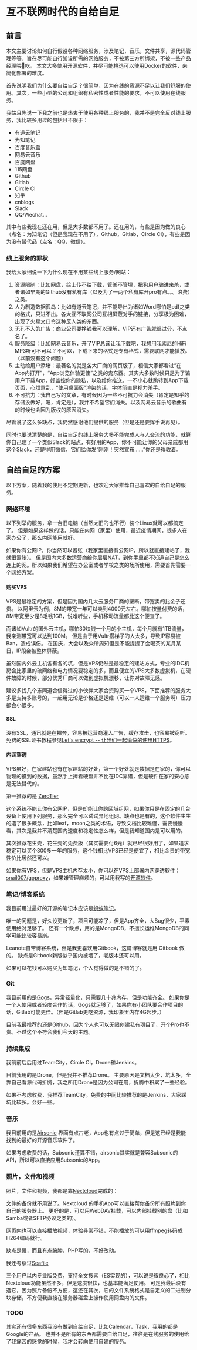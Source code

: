# 互不联网时代的自给自足

## 前言

本文主要讨论如何自行假设各种网络服务，涉及笔记，音乐，文件共享，源代码管理等等。旨在尽可能自行架设所需的网络服务，不被第三方所绑架，不被一些产品经理喂💩吃。
本文大多使用开源软件，并尽可能挑选可以使用Docker的软件，来简化部署的难度。

首先说明我们为什么要自给自足？很简单，因为在线的资源不足以让我们舒服的使用。其次，一些小型的公司和组织有私密性或者性能的要求，不可以使用在线服务。

我姑且先说一下我之前也是热衷于使用各种线上服务的，我并不是完全反对线上服务，我比较多用过的包括且不限于：

- 有道云笔记
- 为知笔记
- 百度音乐盒
- 网易云音乐
- 百度网盘
- 115网盘
- Github
- Gitlab
- Circle CI
- 知乎
- cnblogs
- Slack
- QQ/Wechat...

其中有些我现在还在用，但是大多数都不用了。还在用的，有些是因为做的良心（点名：为知笔记（但是我现在不用了），Github，Gitlab，Circle CI），有些是因为没有替代品（点名：QQ，微信）。

### 线上服务的罪状

我给大家细说一下为什么现在不用某些线上服务/网站：

1. 资源限制：比如网盘，给上传不给下载，管杀不管埋，把狗用户骗进来杀，或者诸如早期的Github没有私有库（以及为了一两个私有库开pro有点。。。浪费）之类。
2. 人为制造数据孤岛：比如有道云笔记，并不能导出为诸如Word哪怕是pdf之类的格式，只进不出。各大互不联网公司互相屏蔽对手的链接，分享极为困难，出现了火星文口令这种反人类的东西。
3. 无孔不入的广告：商业公司要挣钱我可以理解，VIP还有广告就很过分，不点名了。
4. 服务降级：比如网易云音乐，开了VIP总该让我下载吧，我想用我索尼的HiFi MP3听可不可以？不可以，下载下来的格式是专有格式，需要联网才能播放。（以前没有这个问题）
5. 主动给用户添堵：最著名的就是各大厂商的网页版了，相信大家都看过“在App内打开”，“App浏览体验更佳”之类的鬼东西。其实大多数时候只是为了骗用户下载App，好监控你的隐私，以及给你推送。一不小心就跳转到App下载页面，心烦意乱，“使用桌面版”渲染的话，字体简直是视力杀手。
6. 不可抗力：我自己写的文章，有时候因为一些不可抗力会消失（肯定是知乎的存储没做好，嗯，肯定是），我并不希望它们消失。以及网易云音乐的歌曲有的时候也会因为版权的原因消失。

尽管说了这么多缺点，我仍然感谢他们提供的服务（但是还是要挥手说再见）。

同时也要说清楚的是，自给自足的线上服务大多不能完成人与人交流的功能，就算你自己建了一个类似Slack的站点，有好用的App，你不可能让你的父母亲戚都用这个Slack，还是得用微信，它们给你发“刚刚！突然宣布……”你还是得收着。

## 自给自足的方案

以下方案，随着我的使用不定期更新，也欢迎大家推荐自己喜欢的自给自足的服务。

### 网络环境

以下列举的服务，拿一台旧电脑（当然太旧的也不行）装个Linux就可以都搞定了。
但是如果这样做的话，只能在内网（家里）使用，最近疫情期间，很多人在家办公了，那么内网能用就好。


如果你有公网IP，你当然可以嚣张（我家里直接有公网IP，所以就直接建站了，我就很嚣张）。
但是国内大多数运营商给你层层NAT，到你手里都不知道自己是怎么连上的网。所以如果我们希望在办公室或者学校之类的场所使用，需要首先需要一个网络方案。

#### 购买VPS

VPS是最稳定的方案，但是因为国内几大云服务厂商的垄断，带宽卖的比金子还贵。
以阿里云为例，8M的带宽一年可以卖到4000元左右。哪怕按量付费的话，8M带宽至少是8毛钱1GB，说难听些，手机移动流量都比这个便宜了。

而诸如Vultr的国外云主机，哪怕30块钱一个月的小主机，每个月就有1TB流量，我亲测带宽可以达到100M。
但是由于用Vultr搭梯子的人太多，导致IP容易被Ban，造成误伤。
在国庆，大会以及众所周知但是不能提提了会喝茶的某月某日，IP段会被整体屏蔽。

虽然国内外云主机各有各的坑，但是VPS仍然是最稳定的建站方式，专业的IDC机房会比家里的破网络和电力情况要稳定的多，而且便宜的VPS大多数虚拟机，在硬件故障的时候，部分优秀厂商可以做到虚拟机漂移，让你对故障无感。

建议多找几个志同道合信得过的小伙伴大家合资购买一个VPS，下面推荐的服务大多是支持多账号的，一起用无论是价格还是运维（可以一人运维一个服务啊）压力都会小很多。


#### SSL

没有SSL，通讯就是在裸奔，容易被运营商灌入广告，缓存攻击，也容易被窃听。
免费的SSL证书教程参见[Let's encrypt -- 让我们一起愉快的使用HTTPS](/other-tech/https)。

#### 内网穿透

VPS虽好，在家建站也有在家建站的好处，第一个好处就是数据是在家的，你可以物理的摸到的数据，虽然手上捧着硬盘并不比在IDC靠谱，但是硬件在家的安心感是无法替代的。

第一推荐的是 [ZeroTier](https://my.zerotier.com/)

这个系统不能让你有公网IP，但是却能让你跨区域组网，如果你只是在固定的几台设备上使用下列服务，那么完全可以试试异地组网。缺点也是有的，这个软件生生的造了很多概念，比如leaf，moon之类的术语，导致文档比较难懂，需要慢慢看，其次是我并不清楚国内速度和稳定性怎么样，但是我知道国内是可以用的。

其次推荐花生壳，花生壳的免费版（其实需要付6元）就已经很好用了，如果追求稳定可以买个300多一年的服务，这个钱相比VPS已经是便宜了，相比金贵的带宽性价比居然还可以。

如果你有VPS，但是VPS主机内存太小，你可以在VPS上部署内网穿透软件：[snail007/goproxy](https://github.com/snail007/goproxy/)，如果嫌管理麻烦的，可以用我写的[开源软件](https://github.com/TsingJyujing/goproxy-tunnel-server)。


### 笔记/博客系统

我目前用过最好的开源的笔记本应该是[蚂蚁笔记](https://leanote.com/)。

唯一的问题是，好久没更新了，项目可能凉了，但是App齐全，大Bug很少，平素使用绝对足够了。
还有一个缺点，用的是MongoDB，不擅长运维MongoDB的同学可能比较容易崩。

Leanote自带博客系统，但是我更喜欢用Gitbook，这篇博客就是用 Gitbook 做的。
缺点是Gitbook新版似乎国内被墙了，老版本还可以用。

如果可以花钱可以购买为知笔记，个人觉得做的是不错的了。

### Git

我目前用的是[Gogs](https://gogs.io/)，异常轻量化，只需要几十兆内存，但是功能齐全。
如果你是一个人使用或者轻度合作的话，Gogs就足够了，如果你有小团队要合作项目的话，Gitlab可能更佳。（但是Gitlab更吃资源，我印象里内存4G起步。）

目前我最推荐的还是Github，因为个人也可以无限创建私有项目了，开个Pro也不贵。不过这个不符合我们今天的主题。

### 持续集成

我前前后后用过TeamCity，Circle CI，Drone和Jenkins。

目前我用的是Drone，但是我并不推荐Drone。
主要原因是文档太少，坑太多，全靠自己看源代码折腾，我之所用Drone是因为公司在用，折腾中积累了一些经验。

如果不考虑收费，我推荐TeamCity。免费的中间比较推荐的是Jenkins，大家踩坑比较多。会好一些。


### 音乐

我目前用的是[Airsonic](https://github.com/airsonic/airsonic)
界面有点古老，App也有点过于简单，但是这已经是我能找到的最好的开源音乐软件了。

如果考虑收费的话，Subsonic还算不错，airsonic其实就是兼容Subsonic的API，所以可以直接应用Subsonic的App。

### 照片，文件和视频

照片，文件和视频，我都是靠[Nextcloud](https://nextcloud.com/)完成的：

文件的备份就不用说了。Nextcloud 的手机App可以直接帮你备份所有照片到你自己的服务器上。
更好的是，可以用WebDAV挂载，可以内部挂载别的盘（比如Samba或者SFTP协议之类的）。

网页内也可以直接播放视频，体验非常不错，不能播放的可以用ffmpeg转码成H264编码就行。

缺点是慢，而且有点臃肿，PHP写的，不好改动。

我还考察过[Seafile](https://www.seafile.com/en/home/ )

三个用户以内专业版免费，支持全文搜索（ES实现的），可以说是很良心了，相比Nextcloud功能虽然不多，但是速度很快，也基本能满足使用。
可是我最后没有选它，因为照片备份不方便，这还在其次，它的文件系统格式是自定义的二进制分块存储，不方便我直接在服务器磁盘上操作使用网盘内的文件。

### TODO

其实还有很多东西我没有做到自给自足，比如Calendar，Task，我用的都是Google的产品。
也并不是所有的东西都需要自给自足，往往是在线服务的使用给了我痛苦的感觉的时候，我才会转向使用自建的服务。
